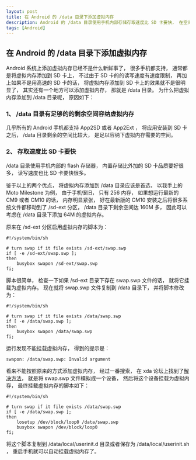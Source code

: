 ```yaml
---
layout: post
title: 在 Android 的 /data 目录下添加虚拟内存
description: Android 的 /data 目录使用手机内部存储存取速度比 SD 卡要快， 在空间足够的情况下， 应该是添加虚拟内存的首选， 本文讲述如何在 /data 目录下添加虚拟内存。
tags: [Android]
---
```


## 在 Android 的 /data 目录下添加虚拟内存

Android 系统上添加虚拟内存已经不是什么新鲜事了， 很多手机都支持， 通常都是将虚拟内存添加到 SD 卡上， 不过由于 SD 卡的的读写速度有速度限制， 再加上如果不是用高速的 SD 卡的话， 将虚拟内存添加到 SD 卡上的效果就不是很明显了， 其实还有一个地方可以添加虚拟内存， 那就是 /data 目录。 为什么把虚拟内存添加到 /data 目录呢， 原因如下：

### 1、 /data 目录有足够的的剩余空间容纳虚拟内存

几乎所有的 Android 手机都支持 App2SD 或者 App2Ext ，  将应用安装到 SD 卡之后， /data 目录剩余的空间比较大， 是足以容纳下虚拟内存需要的空间。

### 2、 存取速度比 SD 卡要快

/data 目录使用手机内部的 flash 存储器， 内置存储比外加的 SD 卡品质要好很多， 读写速度也比 SD 卡要快很多。

鉴于以上的两个优点， 将虚拟内存添加到 /data 目录应该是首选， 以我手上的 Moto Milestone 为例， 由于手机很旧， 只有 256 内存， 如果想运行最新的 CM9 或者 CM10 的话， 内存明显紧张， 好在最新版的 CM10 安装之后将很多系统文件都移动到了 /sd-ext 分区， /data 目录下剩余空间达 160M 多， 因此可以考虑在 /data 目录下添加 64M 的虚拟内存。 

原来在 /sd-ext 分区启用虚拟内存的脚本为：

	#!/system/bin/sh

	# turn swap if it file exists /sd-ext/swap.swp
	if [ -e /sd-ext/swap.swp ];
	then
		busybox swapon /sd-ext/swap.swp
	fi;

脚本很简单， 检查一下如果 /sd-ext 目录下存在 swap.swp 文件的话， 就将它挂载为虚拟内存。 现在就将 swap.swp 文件复制到 /data 目录下， 并将脚本修改为：

	#!/system/bin/sh

	# turn swap if it file exists /data/swap.swp
	if [ -e /data/swap.swp ];
	then
		busybox swapon /data/swap.swp
	fi;

运行发现不能挂载虚拟内存， 得到的提示是：

	swapon: /data/swap.swp: Invalid argument

看来不能按照原来的方式添加虚拟内存， 经过一番搜索， 在 xda 论坛上找到了[解决方法](http://forum.xda-developers.com/showthread.php?t=586750)， 就是将 swap.swp 文件模拟成一个设备， 然后将这个设备挂载为虚拟内存， 最终挂载虚拟内存的脚本如下：

	#!/system/bin/sh

	# turn swap if it file exists /data/swap.swp
	if [ -e /data/swap.swp ];
	then
		losetup /dev/block/loop0 /data/swap.swp
		busybox swapon /dev/block/loop0
	fi;

将这个脚本复制到 /data/local/userinit.d 目录或者保存为 /data/local/userinit.sh ， 重启手机就可以自动挂载虚拟内存了。
